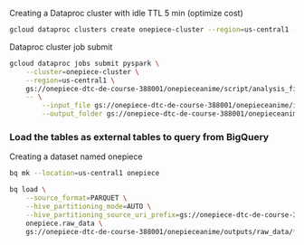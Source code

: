 Creating a Dataproc cluster with idle TTL 5 min (optimize cost)
```sh
gcloud dataproc clusters create onepiece-cluster --region=us-central1 --zone=us-central1-a --max-idle=5m
```


Dataproc cluster job submit
```sh
gcloud dataproc jobs submit pyspark \
    --cluster=onepiece-cluster \
    --region=us-central1 \
    gs://onepiece-dtc-de-course-388001/onepieceanime/script/analysis_file.py \
    -- \
        --input_file gs://onepiece-dtc-de-course-388001/onepieceanime/input/onepiece.csv \
        --output_folder gs://onepiece-dtc-de-course-388001/onepieceanime/outputs/
```

### Load the tables as external tables to query from BigQuery

Creating a dataset named onepiece
```sh
bq mk --location=us-central1 onepiece 
```

```sh
bq load \
    --source_format=PARQUET \
    --hive_partitioning_mode=AUTO \
    --hive_partitioning_source_uri_prefix=gs://onepiece-dtc-de-course-388001/onepieceanime/outputs/raw_data/ \
    onepiece.raw_data \
    gs://onepiece-dtc-de-course-388001/onepieceanime/outputs/raw_data/*
```